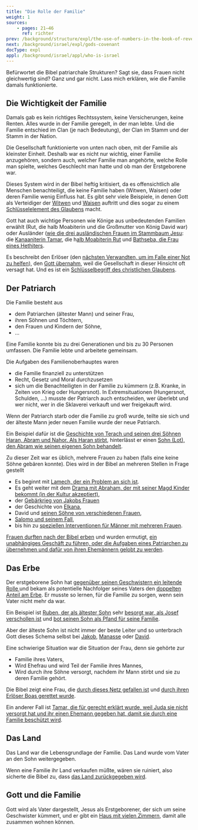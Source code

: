 ```yaml
---
title: "Die Rolle der Familie"
weight: 1
sources:
    - pages: 21–46
      ref: richter
prev: /background/structure/expl/the-use-of-numbers-in-the-book-of-revelation
next: /background/israel/expl/gods-covenant
docType: expl
appl: /background/israel/appl/who-is-israel
---
```


Befürwortet die Bibel patriarchale Strukturen? Sagt sie, dass Frauen nicht gleichwertig sind? Ganz und gar nicht. Lass mich erklären, wie die Familie damals funktionierte.

## Die Wichtigkeit der Familie

<a name="7234"></a>
Damals gab es kein richtiges Rechtssystem, keine Versicherungen, keine Renten. Alles wurde in der Familie geregelt, in der man lebte. Und die Familie entschied im Clan (je nach Bedeutung), der Clan im Stamm und der Stamm in der Nation.

Die Gesellschaft funktionierte von unten nach oben, mit der Familie als kleinster Einheit. Deshalb war es nicht nur wichtig, einer Familie anzugehören, sondern auch, welcher Familie man angehörte, welche Rolle man spielte, welches Geschlecht man hatte und ob man der Erstgeborene war.

Dieses System wird in der Bibel heftig kritisiert, da es offensichtlich alle Menschen benachteiligt, die keine Familie haben (Witwen, Waisen) oder deren Familie wenig Einfluss hat. Es gibt sehr viele Beispiele, in denen Gott als Verteidiger der [Witwen](https://www.bibleserver.com/search/SLT/Witwen) und [Waisen](https://www.bibleserver.com/search/SLT/Waisen) auftritt und dies sogar zu einem [Schlüsselelement des Glaubens](https://www.bibleserver.com/SLT/Jakobus1%2C27) macht.

Gott hat auch wichtige Personen wie Könige aus unbedeutenden Familien erwählt (Rut, die halb Moabiterin und die Großmutter von König David war) oder Ausländer ([wie die drei ausländischen Frauen im Stammbaum Jesu](https://www.bibleserver.com/SLT/Matth%C3%A4us1%2C2-16): die [Kanaaniterin Tamar](https://www.bibleserver.com/SLT/1.Mose38), die h[alb Moabiterin Rut](https://www.bibleserver.com/SLT/Rut1%2C1-4) und [Bathseba, die Frau eines Hethiters](https://www.bibleserver.com/SLT/2.Samuel11%2C3).

Es beschreibt den Erlöser (den [nächsten Verwandten, um im Falle einer Not zu helfen](https://www.bibleserver.com/SLT/3.Mose25%2C47-49)), den [Gott übernahm](https://www.bibleserver.com/SLT/Jesaja44%2C24-28), weil die Gesellschaft in dieser Hinsicht oft versagt hat. Und es ist ein [Schlüsselbegriff des christlichen Glaubens](https://www.bibleserver.com/SLT/Epheser1%2C7).

## Der Patriarch

<a name="75b9"></a>
Die Familie besteht aus

- dem Patriarchen (ältester Mann) und seiner Frau,
- ihren Söhnen und Töchtern,
- den Frauen und Kindern der Söhne,
- …

Eine Familie konnte bis zu drei Generationen und bis zu 30 Personen umfassen. Die Familie lebte und arbeitete gemeinsam.

Die Aufgaben des Familienoberhauptes waren

- die Familie finanziell zu unterstützen
- Recht, Gesetz und Moral durchzusetzen
- sich um die Benachteiligten in der Familie zu kümmern (z.B. Kranke, in Zeiten von Krieg oder Hungersnot). In Extremsituationen (Hungersnot, Schulden, …) musste der Patriarch auch entscheiden, wer überlebt und wer nicht, wer in die Sklaverei verkauft und wer freigekauft wird.

Wenn der Patriarch starb oder die Familie zu groß wurde, teilte sie sich und der älteste Mann jeder neuen Familie wurde der neue Patriarch.

Ein Beispiel dafür ist die [Geschichte von Terach und seinen drei Söhnen Haran, Abram und Nahor. Als Haran stirbt](https://www.bibleserver.com/SLT/1.Mose11%2C27-31), hinterlässt er einen [Sohn (Lot), den Abram wie seinen eigenen Sohn behandelt](https://www.bibleserver.com/SLT/1.Mose12%2C1-4).

Zu dieser Zeit war es üblich, mehrere Frauen zu haben (falls eine keine Söhne gebären konnte). Dies wird in der Bibel an mehreren Stellen in Frage gestellt

- Es beginnt mit [Lamech, der ein Problem an sich ist](https://www.bibleserver.com/SLT/1.Mose4%2C23-26).
- Es geht weiter mit dem [Drama mit Abraham, der mit seiner Magd Kinder bekommt (in der Kultur akzeptiert)](https://www.bibleserver.com/SLT/1.Mose16),
- der [Gebärkrieg von Jakobs Frauen](https://www.bibleserver.com/SLT/1.Mose30%2C1-24)
- der Geschichte von [Elkana](https://www.bibleserver.com/SLT/1.Samuel1%2C1-7),
- David und [seinen Söhne von verschiedenen Frauen](https://www.bibleserver.com/SLT/2.Samuel13),
- [Salomo und seinem Fall](https://www.bibleserver.com/SLT/1.K%C3%B6nige11%2C3),
- bis hin zu [speziellen Interventionen für Männer mit mehreren Frauen](https://www.bibleserver.com/SLT/5.Mose21%2C17).

[Frauen durften nach der Bibel erben](https://www.bibleserver.com/SLT/4.Mose36) und wurden ermutigt, [ein unabhängiges Geschäft zu führen, oder die Aufgaben eines Patriarchen zu übernehmen und dafür von ihren Ehemännern gelobt zu werden](https://www.bibleserver.com/SLT/Spr%C3%BCche31%2C15-31).

## Das Erbe

<a name="50b0"></a>
Der erstgeborene Sohn hat [gegenüber seinen Geschwistern ein leitende Rolle ](https://www.bibleserver.com/SLT/1.Mose43%2C33)und bekam als potentielle Nachfolger seines Vaters den [doppelten Anteil am Erbe](https://www.bibleserver.com/SLT/5.Mose21%2C17). Er musste so lernen, für die Familie zu sorgen, wenn sein Vater nicht mehr da war.

Ein Beispiel ist [Ruben, der als ältester Sohn](https://www.bibleserver.com/SLT/2.Mose6%2C14) sehr [besorgt war, als Josef verschollen ist](https://www.bibleserver.com/SLT/1.Mose37%2C21-30) und [bot seinen Sohn als Pfand für seine Familie](https://www.bibleserver.com/SLT/1.Mose42%2C37).

Aber der älteste Sohn ist nicht immer der beste Leiter und so unterbrach Gott dieses Schema selbst bei [Jakob](https://www.bibleserver.com/SLT/1.Mose25%2C25-26), [Manasse](https://www.bibleserver.com/SLT/1.Mose48%2C13-20) oder [David](https://www.bibleserver.com/SLT/1.Samuel16%2C1-13).

Eine schwierige Situation war die Situation der Frau, denn sie gehörte zur

- Familie ihres Vaters,
- Wird Ehefrau und wird Teil der Familie ihres Mannes,
- Wird durch ihre Söhne versorgt, nachdem ihr Mann stirbt und sie zu deren Familie gehört.

Die Bibel zeigt eine Frau, die [durch dieses Netz gefallen ist](https://www.bibleserver.com/SLT/Rut1%2C1-5) und [durch ihren Erlöser Boas gerettet wurde](https://www.bibleserver.com/SLT/Rut4).

Ein anderer Fall ist [Tamar, die für gerecht erklärt wurde, weil Juda sie nicht versorgt hat und ihr einen Ehemann gegeben hat, damit sie durch eine Familie beschützt wird](https://www.bibleserver.com/SLT/1.Mose38%2C26).

## Das Land

<a name="5938"></a>
Das Land war die Lebensgrundlage der Familie. Das Land wurde vom Vater an den Sohn weitergegeben.

Wenn eine Familie ihr Land verkaufen müßte, wären sie ruiniert, also sicherte die Bibel zu, dass [das Land zurückgegeben wird](https://www.bibleserver.com/SLT/3.Mose25%2C10).

## Gott und die Familie

<a name="26ef"></a>
Gott wird als Vater dargestellt, Jesus als Erstgeborener, der sich um seine Geschwister kümmert, und er gibt ein [Haus mit vielen Zimmern](https://www.bibleserver.com/SLT/Johannes14%2C1-3), damit alle zusammen wohnen können.
